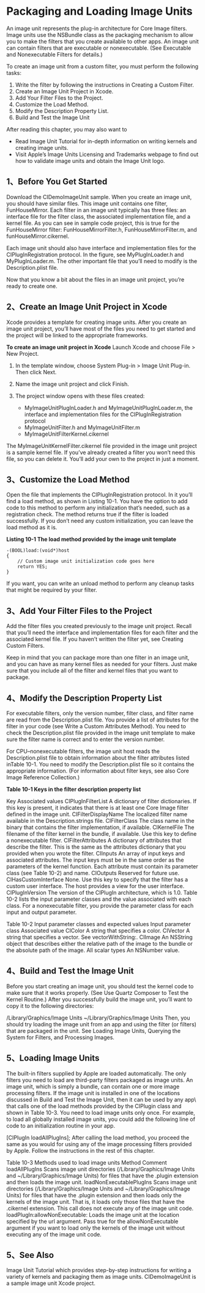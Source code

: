 # Packaging and Loading Image Units

An image unit represents the plug-in architecture for Core Image filters. Image units use the NSBundle class as the packaging mechanism to allow you to make the filters that you create available to other apps. An image unit can contain filters that are executable or nonexecutable. (See Executable and Nonexecutable Filters for details.)

To create an image unit from a custom filter, you must perform the following tasks:

1. Write the filter by following the instructions in Creating a Custom Filter.
2. Create an Image Unit Project in Xcode.
3. Add Your Filter Files to the Project.
4. Customize the Load Method.
5. Modify the Description Property List.
6. Build and Test the Image Unit

After reading this chapter, you may also want to

* Read Image Unit Tutorial for in-depth information on writing kernels and creating image units.
* Visit Apple’s Image Units Licensing and Trademarks webpage to find out how to validate image units and obtain the Image Unit logo.

## 1、Before You Get Started

Download the CIDemoImageUnit sample. When you create an image unit, you should have similar files. This image unit contains one filter, FunHouseMirror. Each filter in an image unit typically has three files: an interface file for the filter class, the associated implementation file, and a kernel file. As you can see in sample code project, this is true for the FunHouseMirror filter: FunHouseMirrorFilter.h, FunHouseMirrorFilter.m, and funHouseMirror.cikernel.

Each image unit should also have interface and implementation files for the CIPlugInRegistration protocol. In the figure, see MyPlugInLoader.h and MyPlugInLoader.m. The other important file that you’ll need to modify is the Description.plist file.

Now that you know a bit about the files in an image unit project, you’re ready to create one.

## 2、Create an Image Unit Project in Xcode

Xcode provides a template for creating image units. After you create an image unit project, you’ll have most of the files you need to get started and the project will be linked to the appropriate frameworks.

**To create an image unit project in Xcode**
Launch Xcode and choose File > New Project.

1. In the template window, choose System Plug-in > Image Unit Plug-in. Then click Next.
2. Name the image unit project and click Finish.
3. The project window opens with these files created:

	* MyImageUnitPlugInLoader.h and MyImageUnitPlugInLoader.m, the interface and implementation files for the CIPlugInRegistration protocol
	* MyImageUnitFilter.h and MyImageUnitFilter.m
	* MyImageUnitFilterKernel.cikernel



The MyImageUnitKernelFilter.cikernel file provided in the image unit project is a sample kernel file. If you’ve already created a filter you won’t need this file, so you can delete it. You’ll add your own to the project in just a moment.

## 3、Customize the Load Method

Open the file that implements the CIPlugInRegistration protocol. In it you’ll find a load method, as shown in Listing 10-1. You have the option to add code to this method to perform any initialization that’s needed, such as a registration check. The method returns true if the filter is loaded successfully. If you don’t need any custom initialization, you can leave the load method as it is.

**Listing 10-1  The load method provided by the image unit template**

```
-(BOOL)load:(void*)host
{
    // Custom image unit initialization code goes here
    return YES;
}
```

If you want, you can write an unload method to perform any cleanup tasks that might be required by your filter.

## 3、Add Your Filter Files to the Project

Add the filter files you created previously to the image unit project. Recall that you’ll need the interface and implementation files for each filter and the associated kernel file. If you haven’t written the filter yet, see Creating Custom Filters.

Keep in mind that you can package more than one filter in an image unit, and you can have as many kernel files as needed for your filters. Just make sure that you include all of the filter and kernel files that you want to package.

## 4、Modify the Description Property List

For executable filters, only the version number, filter class, and filter name are read from the Description.plist file. You provide a list of attributes for the filter in your code (see Write a Custom Attributes Method). You need to check the Description.plist file provided in the image unit template to make sure the filter name is correct and to enter the version number.

For CPU–nonexecutable filters, the image unit host reads the Description.plist file to obtain information about the filter attributes listed inTable 10-1. You need to modify the Description.plist file so it contains the appropriate information. (For information about filter keys, see also Core Image Reference Collection.)

**Table 10-1  Keys in the filter description property list**

Key
Associated values
CIPlugInFilterList
A dictionary of filter dictionaries. If this key is present, it indicates that there is at least one Core Image filter defined in the image unit.
CIFilterDisplayName
The localized filter name available in the Description.strings file.
CIFilterClass
The class name in the binary that contains the filter implementation, if available.
CIKernelFile
The filename of the filter kernel in the bundle, if available. Use this key to define a nonexecutable filter.
CIFilterAttributes
A dictionary of attributes that describe the filter. This is the same as the attributes dictionary that you provided when you wrote the filter.
CIInputs
An array of input keys and associated attributes. The input keys must be in the same order as the parameters of the kernel function. Each attribute must contain its parameter class (see Table 10-2) and name.
CIOutputs
Reserved for future use.
CIHasCustomInterface
None. Use this key to specify that the filter has a custom user interface. The host provides a view for the user interface.
CIPlugInVersion
The version of the CIPlugIn architecture, which is 1.0.
Table 10-2 lists the input parameter classes and the value associated with each class. For a nonexecutable filter, you provide the parameter class for each input and output parameter.

Table 10-2  Input parameter classes and expected values
Input parameter class
Associated value
CIColor
A string that specifies a color.
CIVector
A string that specifies a vector. See vectorWithString:.
CIImage
An NSString object that describes either the relative path of the image to the bundle or the absolute path of the image.
All scalar types
An NSNumber value.

## 4、Build and Test the Image Unit

Before you start creating an image unit, you should test the kernel code to make sure that it works properly. (See Use Quartz Composer to Test the Kernel Routine.) After you successfully build the image unit, you’ll want to copy it to the following directories:

/Library/Graphics/Image Units
~/Library/Graphics/Image Units
Then, you should try loading the image unit from an app and using the filter (or filters) that are packaged in the unit. See Loading Image Units, Querying the System for Filters, and Processing Images.

## 5、Loading Image Units

The built-in filters supplied by Apple are loaded automatically. The only filters you need to load are third-party filters packaged as image units. An image unit, which is simply a bundle, can contain one or more image processing filters. If the image unit is installed in one of the locations discussed in Build and Test the Image Unit, then it can be used by any app\ that calls one of the load methods provided by the CIPlugin class and shown in Table 10-3. You need to load image units only once. For example, to load all globally installed image units, you could add the following line of code to an initialization routine in your app.

  [CIPlugIn loadAllPlugIns];
After calling the load method, you proceed the same as you would for using any of the image processing filters provided by Apple. Follow the instructions in the rest of this chapter.

Table 10-3  Methods used to load image units
Method
Comment
loadAllPlugIns
Scans image unit directories (/Library/Graphics/Image Units and ~/Library/Graphics/Image Units) for files that have the .plugin extension and then loads the image unit.
loadNonExecutablePlugIns
Scans image unit directories (/Library/Graphics/Image Units and ~/Library/Graphics/Image Units) for files that have the .plugin extension and then loads only the kernels of the image unit. That is, it loads only those files that have the .cikernel extension. This call does not execute any of the image unit code.
loadPlugIn:allowNonExecutable:
Loads the image unit at the location specified by the url argument. Pass true for the allowNonExecutable argument if you want to load only the kernels of the image unit without executing any of the image unit code.

## 5、See Also

Image Unit Tutorial which provides step-by-step instructions for writing a variety of kernels and packaging them as image units.
CIDemoImageUnit is a sample image unit Xcode project.